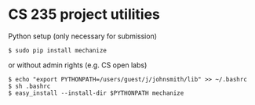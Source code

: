 CS 235 project utilities
==============================

Python setup (only necessary for submission)

```
$ sudo pip install mechanize
```

or without admin rights (e.g. CS open labs)

```
$ echo "export PYTHONPATH=/users/guest/j/johnsmith/lib" >> ~/.bashrc
$ sh .bashrc
$ easy_install --install-dir $PYTHONPATH mechanize
```
